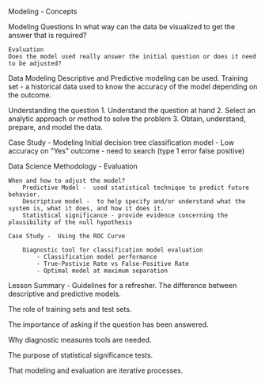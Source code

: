 Modeling - Concepts


Modeling Questions
    In what way can the data be visualized to get the answer that is required?

    Evaluation
    Does the model used really answer the initial question or does it need to be adjusted?

Data Modeling
    Descriptive and Predictive modeling can be used.
    Training set - a historical data used to know the accuracy of the model depending on the outcome.

Understanding the question
    1. Understand the question at hand
    2. Select an analytic approach or method to solve the problem
    3. Obtain, understand, prepare, and model the data.

Case Study - Modeling
    Initial decision tree classification model
        - Low accuracy on "Yes" outcome
        - need to search (type 1 error false positive)

Data Science Methodology - Evaluation

    When and how to adjust the model?
        Predictive Model -  used statistical technique to predict future behavior.
        Descriptive model -  to help specify and/or understand what the system is, what it does, and how it does it.
        Statistical significance - provide evidence concerning the plausibility of the null hypothesis

    Case Study -  Using the ROC Curve

        Diagnostic tool for classification model evaluation
            - Classification model performance
            - True-Postivie Rate vs False-Positive Rate
            - Optimal model at maximum separation


Lesson Summary - Guidelines for a refresher.
The difference between descriptive and predictive models.

The role of training sets and test sets.

The importance of asking if the question has been answered.

Why diagnostic measures tools are needed.

The purpose of statistical significance tests.

That modeling and evaluation are iterative processes.
